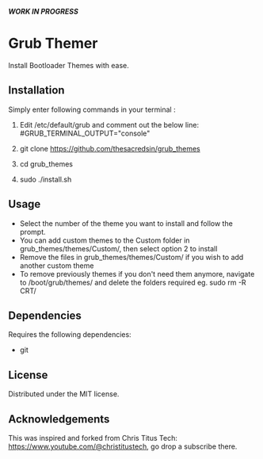 ***WORK IN PROGRESS***

Grub Themer
======================================
Install Bootloader Themes with ease.

Installation
---------------

Simply enter following commands in your terminal :
1. Edit /etc/default/grub and comment out the below line:
   #GRUB_TERMINAL_OUTPUT="console"

2. git clone https://github.com/thesacredsin/grub_themes

3. cd grub_themes

4. sudo ./install.sh

Usage
---------------
- Select the number of the theme you want to install and follow the prompt.
- You can add custom themes to the Custom folder in grub_themes/themes/Custom/, then select option 2 to install
- Remove the files in grub_themes/themes/Custom/ if you wish to add another custom theme
- To remove previously themes if you don't need them anymore, navigate to /boot/grub/themes/ and delete the folders required eg. sudo rm -R CRT/

Dependencies
---------------
Requires the following dependencies:
- git

License
----------
Distributed under the MIT license.

Acknowledgements
-------------------
This was inspired and forked from Chris Titus Tech: https://www.youtube.com/@christitustech, go drop a subscribe there.
